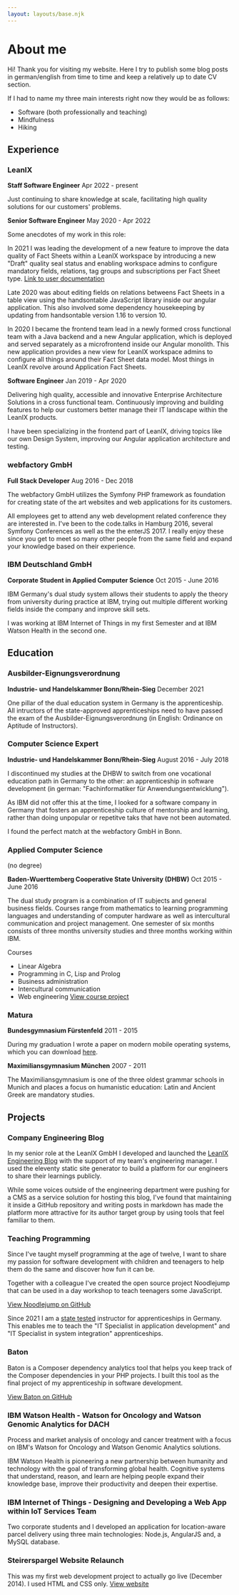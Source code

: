 ```yaml
---
layout: layouts/base.njk
---
```


# About me

Hi! Thank you for visiting my website.
Here I try to publish some blog posts in german/english from time to time and keep a relatively up to date CV section.

If I had to name my three main interests right now they would be as follows:

- Software (both professionally and teaching)
- Mindfulness
- Hiking

## Experience

### LeanIX

**Staff Software Engineer** Apr 2022 - present

Just continuing to share knowledge at scale, facilitating high quality solutions for our customers' problems.

**Senior Software Engineer** May 2020 - Apr 2022

Some anecdotes of my work in this role:

In 2021 I was leading the development of a new feature to improve the data quality of Fact Sheets within a LeanIX workspace by introducing a new "Draft" quality seal status and enabling workspace admins to configure mandatory fields, relations, tag groups and subscriptions per Fact Sheet type.
<a href="https://docs-eam.leanix.net/docs/quality-states-with-mandatory-attributes" target="_blank" rel="noopener noreferrer">Link to user documentation</a>

Late 2020 was about editing fields on relations betweens Fact Sheets in a table view using the handsontable JavaScript library inside our angular application. This also involved some dependency housekeeping by updating from handsontable version 1.16 to version 10.

In 2020 I became the frontend team lead in a newly formed cross functional team with a Java backend and a new Angular application, which is deployed and served separately as a microfrontend inside our Angular monolith. This new application provides a new view for LeanIX workspace admins to configure all things around their Fact Sheet data model. Most things in LeanIX revolve around Application Fact Sheets.

**Software Engineer** Jan 2019 - Apr 2020

Delivering high quality, accessible and innovative Enterprise Architecture Solutions in a cross functional team.
Continuously improving and building features to help our customers better manage their IT landscape within the LeanIX products.

I have been specializing in the frontend part of LeanIX, driving topics like our own Design System, improving our Angular application architecture and testing.

### webfactory GmbH

**Full Stack Developer** Aug 2016 - Dec 2018

The webfactory GmbH utilizes the Symfony PHP framework as foundation for creating state of the art websites and web applications for its customers.

All employees get to attend any web development related conference they are interested in. I've been to the code.talks in Hamburg 2016, several Symfony Conferences as well as the the enterJS 2017. I really enjoy these since you get to meet so many other people from the same field and expand your knowledge based on their experience.

### IBM Deutschland GmbH

**Corporate Student in Applied Computer Science** Oct 2015 - June 2016

IBM Germany's dual study system allows their students to apply the theory from university during practice at IBM, trying out multiple different working fields inside the company and improve skill sets.

I was working at IBM Internet of Things in my first Semester and at IBM Watson Health in the second one.

## Education

<h3 id="aevo">Ausbilder-Eignungsverordnung</h3>
<strong>Industrie- und Handelskammer Bonn/Rhein-Sieg</strong> December 2021

One pillar of the dual education system in Germany is the apprenticeship.
All intructors of the state-approved apprenticeships need to have passed the exam of the Ausbilder-Eignungsverordnung (in English: Ordinance on Aptitude of Instructors).

### Computer Science Expert
**Industrie- und Handelskammer Bonn/Rhein-Sieg** August 2016 - July 2018

I discontinued my studies at the DHBW to switch from one vocational education path in Germany to the other: an apprenticeship in software development (in german: "Fachinformatiker für Anwendungsentwicklung").

As IBM did not offer this at the time, I looked for a software company in Germany that fosters an apprenticeship culture of mentorship and learning, rather than doing unpopular or repetitve taks that have not been automated.

I found the perfect match at the webfactory GmbH in Bonn.


<h3>Applied Computer Science</h3><span>(no degree)</span>

**Baden-Wuerttemberg Cooperative State University (DHBW)** Oct 2015 - June 2016

The dual study program is a combination of IT subjects and general business fields. Courses range from mathematics to learning programming languages and understanding of computer hardware as well as intercultural communication and project management.
One semester of six months consists of three months university studies and three months working within IBM.

Courses

- Linear Algebra
- Programming in C, Lisp and Prolog
- Business administration
- Intercultural communication
- Web engineering <a href="https://www.xkons.de/calendar/" target="_blank" rel="noopener noreferrer">View course project</a>

### Matura

**Bundesgymnasium Fürstenfeld** 2011 - 2015

During my graduation I wrote a paper on modern mobile operating systems, which you can download [here](/assets/vwa.pdf).

**Maximiliansgymnasium München** 2007 - 2011

The Maximiliansgymnasium is one of the three oldest grammar schools in Munich and places a focus on humanistic education: Latin and Ancient Greek are mandatory studies.

## Projects

### Company Engineering Blog

In my senior role at the LeanIX GmbH I developed and launched the <a target="_blank" rel="noreferrer" href="https://engineering.leanix.net">LeanIX Engineering Blog</a> with the support of my team's engineering manager. I used the eleventy static site generator to build a platform for our engineers to share their learnings publicly.

While some voices outside of the engineering department were pushing for a CMS as a service solution for hosting this blog, I've found that maintaining it inside a GitHub repository and writing posts in markdown has made the platform more attractive for its author target group by using tools that feel familiar to them.

### Teaching Programming

Since I've taught myself programming at the age of twelve, I want to share my passion for software development with children and teenagers to help them do the same and discover how fun it can be.

Together with a colleague I've created the open source project Noodlejump that can be used in a day workshop to teach teenagers some JavaScript.

[View Noodlejump on GitHub](https://github.com/BastiTee/noodlejump-stackblitz/)

Since 2021 I am a [state tested](#aevo) instructor for apprenticeships in Germany. This enables me to teach the "IT Specialist in application development" and "IT Specialist in system integration" apprenticeships.

### Baton

Baton is a Composer dependency analytics tool that helps you keep track of the Composer dependencies in your PHP projects. I built this tool as the final project of my apprenticeship in software development.

[View Baton on GitHub](https://github.com/webfactory/baton)

### IBM Watson Health - Watson for Oncology and Watson Genomic Analytics for DACH

Process and market analysis of oncology and cancer treatment with a focus on IBM's Watson for Oncology and Watson Genomic Analytics solutions.

IBM Watson Health is pioneering a new partnership between humanity and technology with the goal of transforming global health. Cognitive systems that understand, reason, and learn are helping people expand their knowledge base, improve their productivity and deepen their expertise.

### IBM Internet of Things - Designing and Developing a Web App within IoT Services Team

Two corporate students and I developed an application for location-aware parcel delivery using three main technologies: Node.js, AngularJS and, a MySQL database.

### Steirerspargel Website Relaunch

This was my first web development project to actually go live (December 2014). I used HTML and CSS only. [View website](http://www.steirerspargel.at/)
